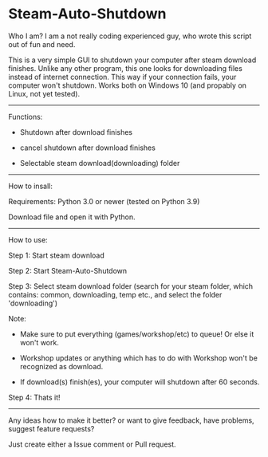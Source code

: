 # Steam-Auto-Shutdown
Who I am?
I am a not really coding experienced guy, who wrote this script out of fun and need.

This is a very simple GUI to shutdown your computer after steam download finishes. 
Unlike any other program, this one looks for downloading files instead of internet connection. 
This way if your connection fails, your computer won't shutdown. Works both on Windows 10 (and propably on Linux, not yet tested).

-----

Functions:


- Shutdown after download finishes


- cancel shutdown after download finishes


- Selectable steam download(downloading) folder

-----

How to insall:


Requirements: Python 3.0 or newer (tested on Python 3.9)


Download file and open it with Python.

-----

How to use:


Step 1: Start steam download


Step 2: Start Steam-Auto-Shutdown


Step 3: Select steam download folder (search for your steam folder, which contains: common, downloading, temp etc., and select the folder 'downloading')


Note:


- Make sure to put everything (games/workshop/etc) to queue! Or else it won't work.


- Workshop updates or anything which has to do with Workshop won't be recognized as download.


- If download(s) finish(es), your computer will shutdown after 60 seconds.


Step 4: Thats it!

-----------
Any ideas how to make it better? or want to give feedback, have problems, suggest feature requests?


Just create either a Issue comment or Pull request.
